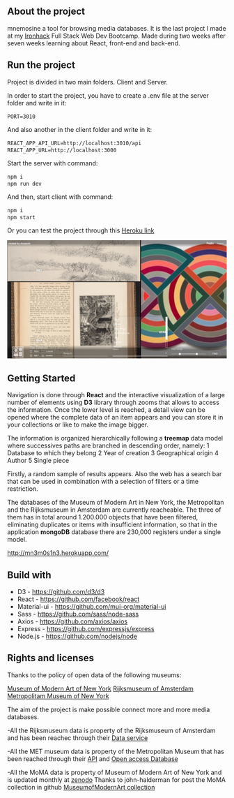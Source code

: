 ## About the project

mnemosine a tool for browsing media databases. It is the last project I made at my [Ironhack](https://www.ironhack.com/) Full Stack Web Dev Bootcamp. Made during two weeks after seven weeks learning about React, front-end and back-end.

## Run the project

Project is divided in two main folders. Client and Server.

In order to start the project, you have to create a .env file at the server folder and write in it:
```
PORT=3010
```

And also another in the client folder and write in it:
```
REACT_APP_API_URL=http://localhost:3010/api
REACT_APP_URL=http://localhost:3000
```

Start the server with command:

```
npm i
npm run dev
```

And then, start client with command:

```
npm i
npm start
```

Or you can test the project through this [Heroku link](http://mn3m0s1n3.herokuapp.com/)

![Main page](/readme-img.png)


## Getting Started

Navigation is done through **React** and the interactive visualization of a large number of elements using **D3** library through zooms that allows to access the information. Once the lower level is reached, a detail view can be opened where the complete data of an item appears and you can store it in your collections or like to make the image bigger.

The information is organized hierarchically following a **treemap** data model where successives paths are branched in descending order, namely:
1 Database to which they belong
2 Year of creation
3 Geographical origin
4 Author
5 Single piece

Firstly, a random sample of results appears. Also the web has a search bar that can be used in combination with a selection of filters or a time restriction.

The databases of the Museum of Modern Art in New York, the Metropolitan and the Rijksmuseum in Amsterdam are currently reacheable. The three of them has in total around 1.200.000 objects that have been filtered, eliminating duplicates or items with insufficient information, so that in the application **mongoDB** database there are 230,000 registers under a single model.

http://mn3m0s1n3.herokuapp.com/

## Build with
* D3 - https://github.com/d3/d3
* React - https://github.com/facebook/react
* Material-ui - https://github.com/mui-org/material-ui
* Sass - https://github.com/sass/node-sass
* Axios - https://github.com/axios/axios
* Express - https://github.com/expressjs/express
* Node.js - https://github.com/nodejs/node

## Rights and licenses

Thanks to the policy of open data of the following museums:

[Museum of Modern Art of New York](https://www.moma.org/)
[Rijksmuseum of Amsterdam](https://www.rijksmuseum.nl/en)
[Metropolitam Museum of New York](https://www.metmuseum.org/)

The aim of the project is make possible connect more and more media databases.

-All the Rijksmuseum data is property of the Rijksmuseum of Amsterdam and has been reachec through their [Data service](https://data.rijksmuseum.nl/?_ga=2.220489181.454717879.1584299510-153362453.1583519026)

-All the MET museum data is property of the Metropolitan Museum that has been reached through their [API](https://www.metmuseum.org/blogs/now-at-the-met/2018/met-collection-api) and [Open access Database](https://github.com/metmuseum/openaccess)

-All the MoMA data is property of Museum of Modern Art of New York and is updated monthly at [zenodo](https://zenodo.org/record/3692811#.Xm59NpNKiRs)
Thanks to john-halderman for post the MoMA collection in github [MuseumofModernArt collection](https://github.com/MuseumofModernArt/collection)
